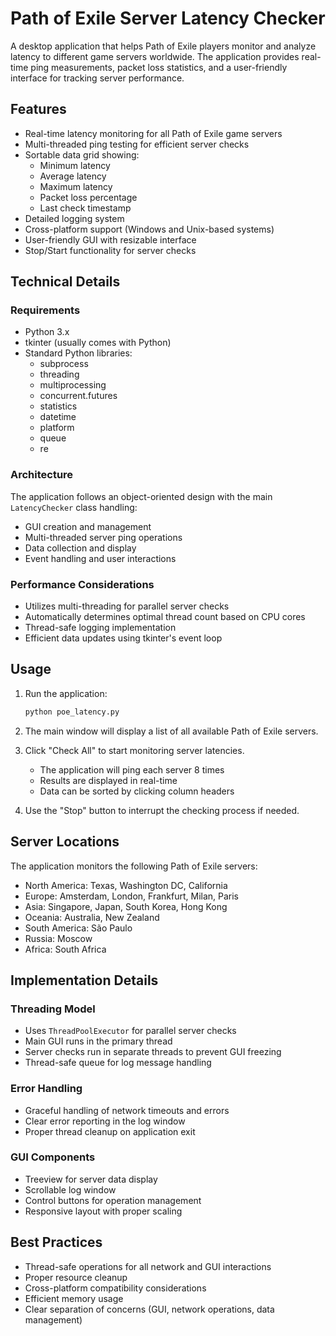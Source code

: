 # Path of Exile Server Latency Checker

A desktop application that helps Path of Exile players monitor and analyze latency to different game servers worldwide. The application provides real-time ping measurements, packet loss statistics, and a user-friendly interface for tracking server performance.

## Features

- Real-time latency monitoring for all Path of Exile game servers
- Multi-threaded ping testing for efficient server checks
- Sortable data grid showing:
  - Minimum latency
  - Average latency
  - Maximum latency
  - Packet loss percentage
  - Last check timestamp
- Detailed logging system
- Cross-platform support (Windows and Unix-based systems)
- User-friendly GUI with resizable interface
- Stop/Start functionality for server checks

## Technical Details

### Requirements

- Python 3.x
- tkinter (usually comes with Python)
- Standard Python libraries:
  - subprocess
  - threading
  - multiprocessing
  - concurrent.futures
  - statistics
  - datetime
  - platform
  - queue
  - re

### Architecture

The application follows an object-oriented design with the main `LatencyChecker` class handling:

- GUI creation and management
- Multi-threaded server ping operations
- Data collection and display
- Event handling and user interactions

### Performance Considerations

- Utilizes multi-threading for parallel server checks
- Automatically determines optimal thread count based on CPU cores
- Thread-safe logging implementation
- Efficient data updates using tkinter's event loop

## Usage

1. Run the application:
   ```bash
   python poe_latency.py
   ```

2. The main window will display a list of all available Path of Exile servers.

3. Click "Check All" to start monitoring server latencies.
   - The application will ping each server 8 times
   - Results are displayed in real-time
   - Data can be sorted by clicking column headers

4. Use the "Stop" button to interrupt the checking process if needed.

## Server Locations

The application monitors the following Path of Exile servers:

- North America: Texas, Washington DC, California
- Europe: Amsterdam, London, Frankfurt, Milan, Paris
- Asia: Singapore, Japan, South Korea, Hong Kong
- Oceania: Australia, New Zealand
- South America: São Paulo
- Russia: Moscow
- Africa: South Africa

## Implementation Details

### Threading Model

- Uses `ThreadPoolExecutor` for parallel server checks
- Main GUI runs in the primary thread
- Server checks run in separate threads to prevent GUI freezing
- Thread-safe queue for log message handling

### Error Handling

- Graceful handling of network timeouts and errors
- Clear error reporting in the log window
- Proper thread cleanup on application exit

### GUI Components

- Treeview for server data display
- Scrollable log window
- Control buttons for operation management
- Responsive layout with proper scaling

## Best Practices

- Thread-safe operations for all network and GUI interactions
- Proper resource cleanup
- Cross-platform compatibility considerations
- Efficient memory usage
- Clear separation of concerns (GUI, network operations, data management)